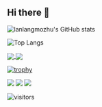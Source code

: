 ## Hi there 👋

<!--
**lanlangmozhu/lanlangmozhu** is a ✨ _special_ ✨ repository because its `README.md` (this file) appears on your GitHub profile.

Here are some ideas to get you started:


- 🔭 I’m currently working on ...
- 🌱 I’m currently learning ...
- 👯 I’m looking to collaborate on ...
- 🤔 I’m looking for help with ...
- 💬 Ask me about ...
- 📫 How to reach me: ...
- 😄 Pronouns: ...
- ⚡ Fun fact: ...
-->

<!-- GitHub 统计卡片 -->
![lanlangmozhu's GitHub stats](https://github-readme-stats.vercel.app/api?username=lanlangmozhu)

<!-- GitHub 使用语言统计 -->
![Top Langs](https://github-readme-stats.vercel.app/api/top-langs/?username=lanlangmozhu&size_weight=0.5&count_weight=0.5&langs_count=8)

<!-- GitHub Gist Pins --> 
<a href="https://github.com/lanlangmozhu/lanlangmozhu.github.io">
  <img align="center" src="https://github-readme-stats.vercel.app/api/pin/?username=lanlangmozhu&repo=lanlangmozhu.github.io&theme=default" />
<a href="https://github.com/lanlangmozhu/q-utils">
  <img align="center" src="https://github-readme-stats.vercel.app/api/pin/?username=lanlangmozhu&repo=q-utils&theme=default" />
  
<!-- GitHub 资料奖杯 --> 
[![trophy](https://github-profile-trophy.vercel.app/?username=lanlangmozhu&row=1&margin-w=10&theme=dark_lover)](https://github.com/ryo-ma/github-profile-trophy)

<!-- GitHub 徽章 --> 
<img src="https://img.shields.io/badge/-HTML5-E34F26?style=flat-square&logo=html5&logoColor=white" /> 
<img src="https://img.shields.io/badge/-CSS3-1572B6?style=flat-square&logo=css3" /> 
<img src="https://img.shields.io/badge/-JavaScript-oringe?style=flat-square&logo=javascript" />

<!-- GitHub 访客徽章 --> 
![visitors](https://visitor-badge.glitch.me/badge?page_id=lanlangmozhu&left_color=green&right_color=red)





